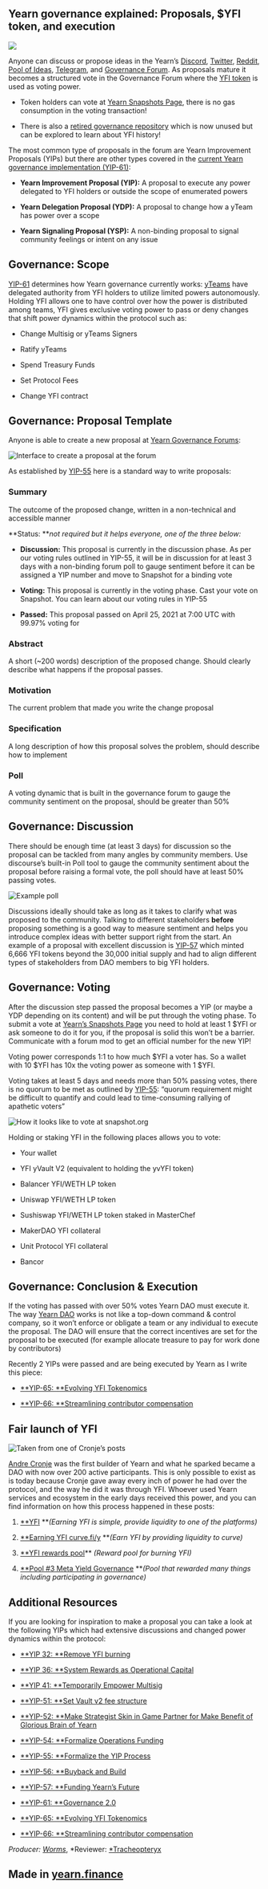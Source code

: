 
## Yearn governance explained: Proposals, $YFI token, and execution

![](https://cdn-images-1.medium.com/max/4000/0*bjoGD9v3LmSWifUk.png)

Anyone can discuss or propose ideas in the Yearn’s [Discord](https://discord.com/invite/6PNv2nF), [Twitter](https://twitter.com/iearnfinance), [Reddit](https://www.reddit.com/r/yearn_finance), [Pool of Ideas](https://yearnfinance.notion.site/yearnfinance/Pool-of-Ideas-d75383ade9154d8bb6163388c6c2b39b), [Telegram](https://t.me/yearnfinance/), and [Governance Forum](https://gov.yearn.finance/). As proposals mature it becomes a structured vote in the Governance Forum where the [YFI token](https://www.coingecko.com/en/coins/yearn-finance) is used as voting power.

* Token holders can vote at [Yearn Snapshots Page](https://yearn.snapshot.page/#/), there is no gas consumption in the voting transaction!

* There is also a [retired governance repository](https://docs.yearn.finance/contributing/governance/proposal-repository) which is now unused but can be explored to learn about YFI history!

The most common type of proposals in the forum are Yearn Improvement Proposals (YIPs) but there are other types covered in the [current Yearn governance implementation (YIP-61)](https://gov.yearn.finance/t/yip-61-governance-2-0/10460):

* **Yearn Improvement Proposal (YIP):** A proposal to execute any power delegated to YFI holders or outside the scope of enumerated powers

* **Yearn Delegation Proposal (YDP):** A proposal to change how a yTeam has power over a scope

* **Yearn Signaling Proposal (YSP):** A non-binding proposal to signal community feelings or intent on any issue

## Governance: Scope

[YIP-61](https://gov.yearn.finance/t/yip-61-governance-2-0/10460) determines how Yearn governance currently works: [yTeams](https://gov.yearn.finance/t/yip-61-governance-2-0/10460#yteams-9) have delegated authority from YFI holders to utilize limited powers autonomously. Holding YFI allows one to have control over how the power is distributed among teams, YFI gives exclusive voting power to pass or deny changes that shift power dynamics within the protocol such as:

* Change Multisig or yTeams Signers

* Ratify yTeams

* Spend Treasury Funds

* Set Protocol Fees

* Change YFI contract

## Governance: Proposal Template

Anyone is able to create a new proposal at [Yearn Governance Forums](https://gov.yearn.finance/):

![Interface to create a proposal at the forum](https://cdn-images-1.medium.com/max/2000/0*bo7legvlneeJ0jV5.png)

As established by [YIP-55](https://gov.yearn.finance/t/yip-55-formalize-the-yip-process/7959) here is a standard way to write proposals:

### **Summary**

The outcome of the proposed change, written in a non-technical and accessible manner

**Status: ***not required but it helps everyone, one of the three below:*

* **Discussion:** This proposal is currently in the discussion phase. As per our voting rules outlined in YIP-55, it will be in discussion for at least 3 days with a non-binding forum poll to gauge sentiment before it can be assigned a YIP number and move to Snapshot for a binding vote

* **Voting:** This proposal is currently in the voting phase. Cast your vote on Snapshot. You can learn about our voting rules in YIP-55

* **Passed:** This proposal passed on April 25, 2021 at 7:00 UTC with 99.97% voting for

### **Abstract**

A short (~200 words) description of the proposed change. Should clearly describe what happens if the proposal passes.

### **Motivation**

The current problem that made you write the change proposal

### **Specification**

A long description of how this proposal solves the problem, should describe how to implement

### **Poll**

A voting dynamic that is built in the governance forum to gauge the community sentiment on the proposal, should be greater than 50%

## Governance: Discussion

There should be enough time (at least 3 days) for discussion so the proposal can be tackled from many angles by community members. Use discourse’s built-in Poll tool to gauge the community sentiment about the proposal before raising a formal vote, the poll should have at least 50% passing votes.

![Example poll](https://cdn-images-1.medium.com/max/2000/0*bq2-a7J0itHFDVtK.png)

Discussions ideally should take as long as it takes to clarify what was proposed to the community. Talking to different stakeholders **before** proposing something is a good way to measure sentiment and helps you introduce complex ideas with better support right from the start. An example of a proposal with excellent discussion is [YIP-57](https://gov.yearn.finance/t/yip-57-funding-yearns-future/9319) which minted 6,666 YFI tokens beyond the 30,000 initial supply and had to align different types of stakeholders from DAO members to big YFI holders.

## Governance: Voting

After the discussion step passed the proposal becomes a YIP (or maybe a YDP depending on its content) and will be put through the voting phase. To submit a vote at [Yearn’s Snapshots Page](https://yearn.snapshot.page/#/) you need to hold at least 1 $YFI or ask someone to do it for you, if the proposal is solid this won’t be a barrier. Communicate with a forum mod to get an official number for the new YIP!

Voting power corresponds 1:1 to how much $YFI a voter has. So a wallet with 10 $YFI has 10x the voting power as someone with 1 $YFI.

Voting takes at least 5 days and needs more than 50% passing votes, there is no quorum to be met as outlined by [YIP-55](https://gov.yearn.finance/t/yip-55-formalize-the-yip-process/7959): “quorum requirement might be difficult to quantify and could lead to time-consuming rallying of apathetic voters”

![How it looks like to vote at [snapshot.org](https://snapshot.org/#/)](https://cdn-images-1.medium.com/max/2038/0*2Vz6I_pz9xQjzpXw.png)

Holding or staking YFI in the following places allows you to vote:

* Your wallet

* YFI yVault V2 (equivalent to holding the yvYFI token)

* Balancer YFI/WETH LP token

* Uniswap YFI/WETH LP token

* Sushiswap YFI/WETH LP token staked in MasterChef

* MakerDAO YFI collateral

* Unit Protocol YFI collateral

* Bancor

## Governance: Conclusion & Execution

If the voting has passed with over 50% votes Yearn DAO must execute it. The way [Yearn DAO](https://yearnfinance.notion.site/yearnfinance/Welcome-to-Yearn-Finance-26d6c4210e3e405c9f02f84ba567a249) works is not like a top-down command & control company, so it won’t enforce or obligate a team or any individual to execute the proposal. The DAO will ensure that the correct incentives are set for the proposal to be executed (for example allocate treasure to pay for work done by contributors)

Recently 2 YIPs were passed and are being executed by Yearn as I write this piece:

* [**YIP-65: **Evolving YFI Tokenomics](https://gov.yearn.finance/t/yip-65-evolving-yfi-tokenomics/11994)

* [**YIP-66: **Streamlining contributor compensation](https://gov.yearn.finance/t/yip-66-streamlining-contributor-compensation/12247)

## Fair launch of YFI

![Taken from one of Cronje’s posts](https://cdn-images-1.medium.com/max/2000/0*xaIDfgO-0SViWeaw.png)

[Andre Cronje](https://medium.com/@andrecronje) was the first builder of Yearn and what he sparked became a DAO with now over 200 active participants. This is only possible to exist as is today because Cronje gave away every inch of power he had over the protocol, and the way he did it was through YFI. Whoever used Yearn services and ecosystem in the early days received this power, and you can find information on how this process happened in these posts:

 1. [**YFI](https://medium.com/iearn/yfi-df84573db81) ***(Earning YFI is simple, provide liquidity to one of the platforms)*

 2. [**Earning YFI curve.fi/y](https://medium.com/iearn/earning-yfi-y-curve-fi-53b5fd347f0f) ***(Earn YFI by providing liquidity to curve)*

 3. [**YFI rewards pool](https://medium.com/iearn/yfi-rewards-pool-810ef9256ec6)** *(Reward pool for burning YFI)*

 4. [**Pool #3 Meta Yield Governance](https://medium.com/iearn/pool-3-meta-yield-governance-58f68e6d2f19) ***(Pool that rewarded many things including participating in governance)*

## Additional Resources

If you are looking for inspiration to make a proposal you can take a look at the following YIPs which had extensive discussions and changed power dynamics within the protocol:

* [**YIP 32: **Remove YFI burning](https://gov.yearn.finance/t/yip-32-remove-yfi-burning/1907)

* [**YIP 36: **System Rewards as Operational Capital](https://gov.yearn.finance/t/yip-36-system-rewards-as-operational-capital/2311)

* [**YIP 41: **Temporarily Empower Multisig](https://gov.yearn.finance/t/yip-41-temporarily-empower-multisig/3630/2)

* [**YIP-51: **Set Vault v2 fee structure](https://gov.yearn.finance/t/yip-51-set-vault-v2-fee-structure/7752)

* [**YIP-52: **Make Strategist Skin in Game Partner for Make Benefit of Glorious Brain of Yearn](https://gov.yearn.finance/t/yip-52-make-strategist-skin-in-game-partner-for-make-benefit-of-glorious-brain-of-yearn/7856)

* [**YIP-54: **Formalize Operations Funding](https://gov.yearn.finance/t/yip-54-formalize-operations-funding/7956)

* [**YIP-55: **Formalize the YIP Process](https://gov.yearn.finance/t/yip-55-formalize-the-yip-process/7959)

* [**YIP-56: **Buyback and Build](https://gov.yearn.finance/t/yip-56-buyback-and-build/8929)

* [**YIP-57: **Funding Yearn’s Future](https://gov.yearn.finance/t/yip-57-funding-yearns-future/9319)

* [**YIP-61: **Governance 2.0](https://gov.yearn.finance/t/yip-61-governance-2-0/10460)

* [**YIP-65: **Evolving YFI Tokenomics](https://gov.yearn.finance/t/yip-65-evolving-yfi-tokenomics/11994)

* [**YIP-66: **Streamlining contributor compensation](https://gov.yearn.finance/t/yip-66-streamlining-contributor-compensation/12247)

*Producer: [Worms](https://twitter.com/MarcoWorms)*, *Reviewer: [*Tracheopteryx](https://twitter.com/tracheopteryx)

## Made in [yearn.finance](http://yearn.finance/)
